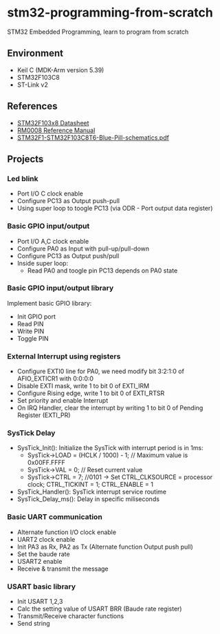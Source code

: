 # stm32-programming-from-scratch
STM32 Embedded Programming, learn to program from scratch

## Environment
- Keil C (MDK-Arm version 5.39)
- STM32F103C8
- ST-Link v2
## References
- [STM32F103x8 Datasheet](https://www.st.com/resource/en/datasheet/stm32f103c8.pdf)
- [RM0008 Reference Manual](https://www.st.com/resource/en/reference_manual/rm0008-stm32f101xx-stm32f102xx-stm32f103xx-stm32f105xx-and-stm32f107xx-advanced-armbased-32bit-mcus-stmicroelectronics.pdf)
- [STM32F1-STM32F103C8T6-Blue-Pill-schematics.pdf](https://github.com/nambhd/stm32-programming-from-scratch/files/14504723/STM32F1-STM32F103C8T6-Blue-Pill-schematics.pdf)

## Projects
### Led blink
- Port I/O C clock enable
- Configure PC13 as Output push-pull
- Using super loop to toogle PC13 (via ODR - Port output data register)
### Basic GPIO input/output
- Port I/O A,C clock enable
- Configure PA0 as Input with pull-up/pull-down
- Configure PC13 as Output push/pull
- Inside super loop:
  - Read PA0 and toogle pin PC13 depends on PA0 state
### Basic GPIO input/output library
Implement basic GPIO library:
- Init GPIO port
- Read PIN
- Write PIN
- Toggle PIN
### External Interrupt using registers
- Configure EXTI0 line for PA0, we need modify bit 3:2:1:0 of AFIO_EXTICR1 with 0:0:0:0
- Disable EXTI mask, write 1 to bit 0 of EXTI_IRM
- Configure Rising edge, write 1  to bit 0 of EXTI_RTSR
- Set priority and enable Interrupt
- On IRQ Handler, clear the interrupt by writing 1 to bit 0 of Pending Register (EXTI_PR)
### SysTick Delay
- SysTick_Init(): Initialize the SysTick with interrupt period is in 1ms:
  - SysTick->LOAD = (HCLK / 1000) - 1; // Maximum value is 0x00FF.FFFF
  - SysTick->VAL = 0; // Reset current value
  - SysTick->CTRL = 7; //0101 -> Set CTRL_CLKSOURCE = processor clock; CTRL_TICKINT = 1; CTRL_ENABLE = 1
- SysTick_Handler(): SysTick interrupt service routime
- SysTick_Delay_ms(): Delay in specific miliseconds
### Basic UART communication
-  Alternate function I/O clock enable
-  UART2 clock enable
-  Init PA3 as Rx, PA2 as Tx (Alternate function Output push pull)
-  Set the baude rate
-  USART2 enable
-  Receive & transmit the message
### USART basic library
- Init USART 1,2,3
- Calc the setting value of USART BRR (Baude rate register)
- Transmit/Receive character functions
- Send string
